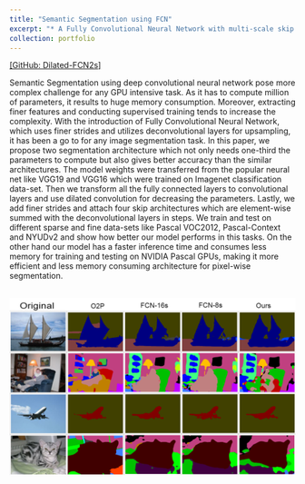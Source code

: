 ```yaml
---
title: "Semantic Segmentation using FCN"
excerpt: "* A Fully Convolutional Neural Network with multi-scale skip connection and dilated convolution for Semantic Segmentation."
collection: portfolio
---
```


[[GitHub: Dilated-FCN2s]](https://github.com/SharifAmit/DilatedFCNSegmentation)

Semantic Segmentation using deep convolutional neural network pose more complex challenge for any GPU intensive task. As it has to compute million of parameters, it results to huge memory consumption. Moreover, extracting finer features and conducting supervised training tends to increase the complexity. With the introduction of Fully Convolutional Neural Network, which uses finer strides and utilizes deconvolutional layers for upsampling, it has been a go to for any image segmentation task. In this paper, we propose two segmentation architecture which not only needs one-third the parameters to compute but also gives better accuracy than the similar architectures. The model weights were transferred from the popular neural net like VGG19 and VGG16 which were trained on Imagenet classification data-set. Then we transform all the fully connected layers to convolutional layers and use dilated convolution for decreasing the parameters. Lastly, we add finer strides and attach four skip architectures which are element-wise summed with the deconvolutional layers in steps. We train and test on different sparse and fine data-sets like Pascal VOC2012, Pascal-Context and NYUDv2 and show how better our model performs in this tasks. On the other hand our model has a faster inference time and consumes less memory for training and testing on NVIDIA Pascal GPUs, making it more efficient and less memory consuming architecture for pixel-wise segmentation. 

<br/><img src='/images/sain.png'>
